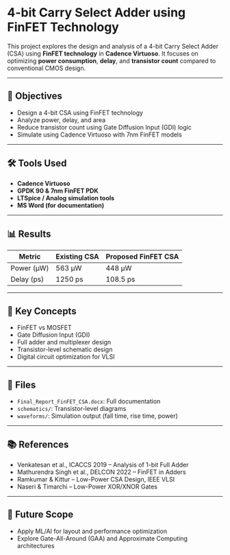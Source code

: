 # 4-bit Carry Select Adder using FinFET Technology

This project explores the design and analysis of a 4-bit Carry Select Adder (CSA) using **FinFET technology** in **Cadence Virtuoso**. It focuses on optimizing **power consumption**, **delay**, and **transistor count** compared to conventional CMOS design.

---

## 📌 Objectives

- Design a 4-bit CSA using FinFET technology
- Analyze power, delay, and area
- Reduce transistor count using Gate Diffusion Input (GDI) logic
- Simulate using Cadence Virtuoso with 7nm FinFET models

---

## 🛠️ Tools Used

- **Cadence Virtuoso**
- **GPDK 90 & 7nm FinFET PDK**
- **LTSpice / Analog simulation tools**
- **MS Word (for documentation)**

---

## 📊 Results

| Metric       | Existing CSA | Proposed FinFET CSA |
|--------------|--------------|---------------------|
| Power (µW)   | 563 µW       | 448 µW              |
| Delay (ps)   | 1250 ps      | 108.5 ps            |

---

## 🧠 Key Concepts

- FinFET vs MOSFET
- Gate Diffusion Input (GDI)
- Full adder and multiplexer design
- Transistor-level schematic design
- Digital circuit optimization for VLSI

---

## 📁 Files

- `Final_Report_FinFET_CSA.docx`: Full documentation
- `schematics/`: Transistor-level diagrams
- `waveforms/`: Simulation output (fall time, rise time, power)

---

## 📚 References

- Venkatesan et al., ICACCS 2019 – Analysis of 1-bit Full Adder
- Mathurendra Singh et al., DELCON 2022 – FinFET in Adders
- Ramkumar & Kittur – Low-Power CSA Design, IEEE VLSI
- Naseri & Timarchi – Low-Power XOR/XNOR Gates

---

## 🔮 Future Scope

- Apply ML/AI for layout and performance optimization
- Explore Gate-All-Around (GAA) and Approximate Computing architectures


